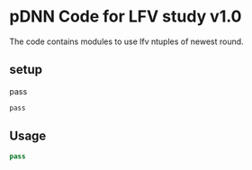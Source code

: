 # pDNN Code for LFV study v1.0

The code contains modules to use lfv ntuples of newest round.

## setup

pass

```bash
pass
```

## Usage

```python
pass
```